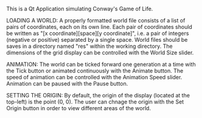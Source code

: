 This is a Qt Application simulating Conway's Game of Life.

LOADING A WORLD:
A properly formatted world file consists of a list of pairs of coordinates, each on its own line. Each pair of coordinates should be written as "[x coordinate][space][y coordinate]", i.e. a pair of integers (negative or positive) separated by a single space.	World files should be saves in a directory named "res" within the working directory. The dimensions of the grid display can be controlled with the World Size slider.

ANIMATION:
The world can be ticked forward one generation at a time with the Tick button or animated continuously with the Animate button. The speed of animation can be controlled with the Animation Speed slider. Animation can be paused with the Pause button.

SETTING THE ORIGIN:
By default, the origin of the display (located at the top-left) is the point (0, 0). The user can chnage the origin with the Set Origin button in order to view different areas of the world.